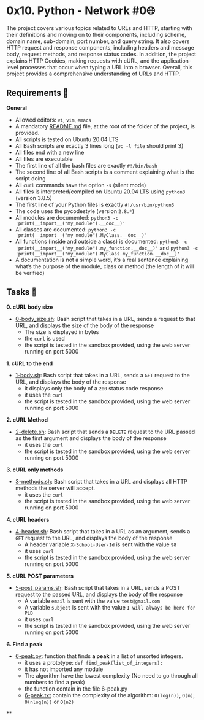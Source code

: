 # 0x10. Python - Network #0:globe_with_meridians:

The project covers various topics related to URLs and HTTP, starting with their definitions and moving on to their components, including scheme, domain name, sub-domain, port number, and query string. It also covers HTTP request and response components, including headers and message body, request methods, and response status codes. In addition, the project explains HTTP Cookies, making requests with cURL, and the application-level processes that occur when typing a URL into a browser. Overall, this project provides a comprehensive understanding of URLs and HTTP.

## Requirements :pushpin:

**General**

- Allowed editors: `vi`, `vim`, `emacs`
- A mandatory [README.md](./README.md) file, at the root of the folder of the project, is provided.
- All  scripts is tested on Ubuntu 20.04 LTS
- All Bash scripts are exactly 3 lines long (`wc -l file` should print 3)
- All files end with a new line
- All files are executable
- The first line of all the bash files are exactly `#!/bin/bash`
- The second line of all Bash scripts is a comment explaining what is the script doing
- All `curl` commands have the option `-s` (silent mode)
- All files is interpreted/compiled on Ubuntu 20.04 LTS using `python3` (version 3.8.5)
- The first line of your Python files is exactly `#!/usr/bin/python3`
- The code uses the pycodestyle (version `2.8.*`)
- All modules are documented: `python3 -c 'print(__import__("my_module").__doc__)'`
- All classes are documented: `python3 -c 'print(__import__("my_module").MyClass.__doc__)'`
- All functions (inside and outside a class) is documented: `python3 -c 'print(__import__("my_module").my_function.__doc__)'` and `python3 -c 'print(__import__("my_module").MyClass.my_function.__doc__)'`
- A documentation is not a simple word, it’s a real sentence explaining what’s the purpose of the module, class or method (the length of it will be verified)

## Tasks :page_with_curl:

**0. cURL body size**
- [0-body_size.sh](./0-body_size.sh): Bash script that takes in a URL, sends a request to that URL, and displays the size of the body of the response
  - The size is displayed in bytes
  - the `curl` is used
  - the script is tested in the sandbox provided, using the web server running on port 5000

**1. cURL to the end**
- [1-body.sh](./1-body.sh): Bash script that takes in a URL, sends a `GET` request to the URL, and displays the body of the response
  - it displays only the body of a `200` status code response
  - it uses the `curl`
  - the script is tested in the sandbox provided, using the web server running on port 5000

**2. cURL Method**
- [2-delete.sh](./2-delete.sh): Bash script that sends a `DELETE` request to the URL passed as the first argument and displays the body of the response
  - it uses the `curl`
  - the script is tested in the sandbox provided, using the web server running on port 5000

**3. cURL only methods**
- [3-methods.sh](./3-methods.sh): Bash script that takes in a URL and displays all HTTP methods the server will accept.
  - it uses the `curl`
  - the script is tested in the sandbox provided, using the web server running on port 5000

**4. cURL headers**
- [4-header.sh](./4-header.sh): Bash script that takes in a URL as an argument, sends a `GET` request to the URL, and displays the body of the response
  - A header variable `X-School-User-Id` is sent with the value `98`
  - it uses `curl`
  - the script is tested in the sandbox provided, using the web server running on port 5000

**5. cURL POST parameters**
- [5-post_params.sh](./5-post_params.sh): Bash script that takes in a URL, sends a POST request to the passed URL, and displays the body of the response
  - A variable `email` is sent with the value `test@gmail.com`
  - A variable `subject` is sent with the value `I will always be here for PLD`
  - it uses `curl`
  - the script is tested in the sandbox provided, using the web server running on port 5000

**6. Find a peak**
- [6-peak.py](./6-peak.py): function that finds **a peak** in a list of unsorted integers.
  - it uses a prototype: `def find_peak(list_of_integers):`
  - it has not imported any module
  - The algorithm have the lowest complexity (No need to go through all numbers to find a peak)
  - the function contain in the file 6-peak.py
  - [6-peak.txt](./6-peak.txt) contain the complexity of the algorithm: `O(log(n))`, `O(n)`, `O(nlog(n))` or `O(n2)`

**
